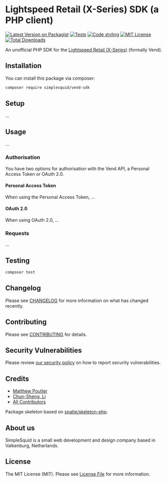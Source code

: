 # Lightspeed Retail (X-Series) SDK (a PHP client)

[![Latest Version on Packagist](https://img.shields.io/packagist/v/simplesquid/vend-sdk.svg?style=flat-square)](https://packagist.org/packages/simplesquid/vend-sdk)
[![Tests](https://github.com/simplesquid/vend-sdk/actions/workflows/run-tests.yml/badge.svg)](https://github.com/simplesquid/vend-sdk/actions/workflows/run-tests.yml)
[![Code styling](https://github.com/simplesquid/vend-sdk/actions/workflows/code-style.yml/badge.svg)](https://github.com/simplesquid/vend-sdk/actions/workflows/code-style.yml)
[![MIT License](https://img.shields.io/badge/license-MIT-brightgreen.svg?style=flat-square)](LICENSE.md)
[![Total Downloads](https://img.shields.io/packagist/dt/simplesquid/vend-sdk.svg?style=flat-square)](https://packagist.org/packages/simplesquid/vend-sdk)

An unofficial PHP SDK for the [Lightspeed Retail (X-Series)](https://docs.vendhq.com/) (formally Vend).

## Installation

You can install this package via composer:

```bash
composer require simplesquid/vend-sdk
```

## Setup

...

## Usage

...

### Authorisation

You have two options for authorisation with the Vend API, a Personal Access Token or OAuth 2.0.

#### Personal Access Token

When using the Personal Access Token, ...

#### OAuth 2.0

When using OAuth 2.0, ...

### Requests

...

## Testing

``` bash
composer test
```

## Changelog

Please see [CHANGELOG](CHANGELOG.md) for more information on what has changed recently.

## Contributing

Please see [CONTRIBUTING](.github/CONTRIBUTING.md) for details.

## Security Vulnerabilities

Please review [our security policy](../../security/policy) on how to report security vulnerabilities.

## Credits

- [Matthew Poulter](https://github.com/mdpoulter)
- [Chun-Sheng, Li](https://github.com/peter279k)
- [All Contributors](../../contributors)

Package skeleton based on [spatie/skeleton-php](https://github.com/spatie/skeleton-php).

## About us

SimpleSquid is a small web development and design company based in Valkenburg, Netherlands.

## License

The MIT License (MIT). Please see [License File](LICENSE.md) for more information.
